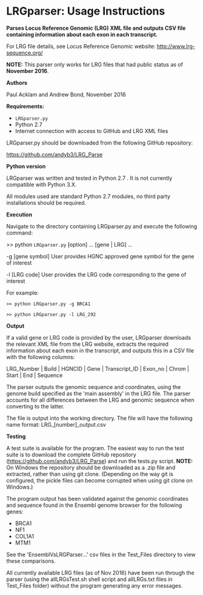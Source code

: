 # LRGparser: Usage Instructions

**Parses Locus Reference Genomic (LRG) XML file and outputs CSV file containing information about each exon in each transcript.**

For LRG file details, see Locus Reference Genomic website: http://www.lrg-sequence.org/

**NOTE:** This parser only works for LRG files that had public status as of **November 2016**.

**Authors**

Paul Acklam and Andrew Bond, November 2016


**Requirements:**

* `LRGparser.py`
* Python 2.7
* Internet connection with access to GitHub and LRG XML files

LRGparser.py should be downloaded from the following GitHub repository:

https://github.com/andyb3/LRG_Parse


**Python version**

LRGparser was written and tested in Python 2.7 . It is not currently compatible with Python 3.X.

All modules used are standard Python 2.7 modules, no third party installations should be required.


**Execution**

Navigate to the directory containing LRGparser.py and execute the following command:

&gt;&gt; python `LRGparser.py` [option] ... [gene | LRG] ...

-g [gene symbol]
User provides HGNC approved gene symbol for the gene of interest

-l [LRG code]
User provides the LRG code corresponding to the gene of interest

For example:

    >> python LRGparser.py -g BRCA1

    >> python LRGparser.py -l LRG_292

**Output**

If a valid gene or LRG code is provided by the user, LRGparser downloads the relevant XML file from the LRG website, extracts the required information about each exon in the transcript, and outputs this in a CSV file with the following columns:

LRG_Number | Build | HGNCID | Gene | Transcript_ID | Exon_no | Chrom | Start | End | Sequence

The parser outputs the genomic sequence and coordinates, using the genome build specified as the 'main assembly' in the LRG file. The parser accounts for all differences between the LRG and genomic sequence when converting to the latter.

The file is output into the working directory. The file will have the following name format:
LRG_[number]_output.csv

**Testing**

A test suite is available for the program. The easiest way to run the test suite is to download the complete GitHub repository (https://github.com/andyb3/LRG_Parse) and run the tests.py script. **NOTE:** On Windows the repository should be downloaded as a .zip file and extracted, rather than using git clone. (Depending on the way git is configured, the pickle files can become corrupted when using git clone on Windows.)

The program output has been validated against the genomic coordinates and sequence found in the Ensembl genome browser for the following genes:
* BRCA1
* NF1
* COL1A1
* MTM1

See the 'EnsemblVsLRGParser...' csv files in the Test_Files directory to view these comparisons.

All currently available LRG files (as of Nov 2016) have been run through the parser (using the allLRGsTest.sh shell script and allLRGs.txt files in Test_Files folder) without the program generating any error messages.
